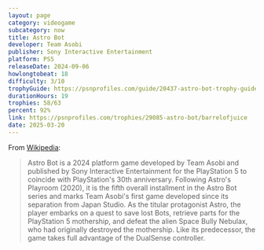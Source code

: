 ```yaml
---
layout: page
category: videogame
subcategory: now
title: Astro Bot
developer: Team Asobi
publisher: Sony Interactive Entertainment
platform: PS5
releaseDate: 2024-09-06
howlongtobeat: 18
difficulty: 3/10
trophyGuide: https://psnprofiles.com/guide/20437-astro-bot-trophy-guide
durationHours: 19
trophies: 58/63
percent: 92%
link: https://psnprofiles.com/trophies/29085-astro-bot/barrelofjuice
date: 2025-03-20
---
```


From [Wikipedia](https://en.wikipedia.org/wiki/Astro_Bot):

> Astro Bot is a 2024 platform game developed by Team Asobi and published by Sony Interactive Entertainment for the PlayStation 5 to coincide with PlayStation's 30th anniversary. Following Astro's Playroom (2020), it is the fifth overall installment in the Astro Bot series and marks Team Asobi's first game developed since its separation from Japan Studio. As the titular protagonist Astro, the player embarks on a quest to save lost Bots, retrieve parts for the PlayStation 5 mothership, and defeat the alien Space Bully Nebulax, who had originally destroyed the mothership. Like its predecessor, the game takes full advantage of the DualSense controller.
